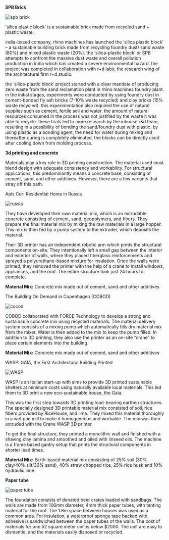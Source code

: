 **SPB Brick**

![spb brick](https://user-images.githubusercontent.com/90487385/135551192-a7325908-4abd-48d1-bd17-3cde88b07ce2.png)

'silica plastic block' is a sustainable brick made from recycled sand + plastic waste.

india-based company, rhino machines has launched the ‘silica plastic block’ – a sustainable building brick made from recycling foundry dust/ sand waste (80%) and mixed plastic waste (20%). the ‘silica-plastic block’ or SPB attempts to confront the massive dust waste and overall pollution production in india which has created a severe environmental hazard. the project was completed in collaboration with r+d labs; the research wing of the architectural firm r+d studio.

the ‘silica-plastic block’ project started with a clear mandate of producing zero waste from the sand reclamation plant in rhino machines foundry plant. in the initial stages, experiments were conducted by using foundry dust in cement-bonded fly ash bricks (7-10% waste recycled) and clay bricks (15% waste recycled). this experimentation also required the use of natural supplies such as cement, fertile soil and water. the amount of natural resources consumed in the process was not justified by the waste it was able to recycle. these trials led to more research by the inhouse r&d team, resulting in a possibility of bonding the sand/foundry dust with plastic. by using plastic as a bonding agent, the need for water during mixing and thereafter curing is completely eliminated. the blocks can be directly used after cooling down from molding process.

**3d printing and concrete**

Materials play a key role in 3D printing construction. The material used must blend design with adequate consistency and workability. For structural applications, this predominantly means a concrete base, consisting of cement, sand, and other additives. However, there are a few variants that stray off this path.

Apis Cor: Residential Home in Russia

![russia](https://user-images.githubusercontent.com/90487385/135551429-8ffe383c-609a-41d1-ac5c-4153a110e6a9.jpg)


They have developed their own material mix, which is an extrudable concrete consisting of cement, sand, geopolymers, and fibers. They prepare the final material mix by mixing the raw materials in a large hopper. This mix is then fed by a pump system to the extruder, which deposits the material.

Their 3D printer has an independent robotic arm which prints the structural components on-site. They intentionally left a small gap between the interior and exterior of walls, where they placed fiberglass reinforcements and sprayed a polyurethane-based mixture for insulation. Once the walls were printed, they removed the printer with the help of a crane to install windows, appliances, and the roof. The entire structure took just 24 hours to complete.

**Material Mix:** Concrete mix made out of cement, sand and other additives

The Building On Demand in Copenhagen (COBOD)

![cocod](https://user-images.githubusercontent.com/90487385/135551548-b8aa5b21-4247-4233-a861-e93f7a1cab8f.jpg)

COBOD collaborated with FORCE Technology to develop a strong and sustainable concrete mix using recycled materials. The material delivery system consists of a mixing pump which automatically fills dry material mix from the mixer. Water is then added to the mix to keep the pump filled. In addition to 3D printing, they also use the printer as an on-site “crane” to place certain elements into the building.

**Material Mix:** Concrete mix made out of cement, sand and other additives

WASP: GAIA, the First Architectural Building Printed

![WASP](https://user-images.githubusercontent.com/90487385/135551729-83472259-3834-4f26-993f-8747534f190c.jpg)


WASP is an Italian start-up with aims to provide 3D printed sustainable shelters at minimum costs using naturally available local materials. This led them to 3D print a new eco-sustainable house, the Gaia.

This was the first step towards 3D printing load-bearing earthen structures. The specially designed 3D printable material mix consisted of soil, rice fibers provided by RiceHouse, and lime. They mixed this material thoroughly in a wet pan mill to make it homogeneous and workable. The mix was then extruded with the Crane WASP 3D printer.

To get the final structure, they printed a monolithic wall and finished with a shaving clay lamina and smoothed and oiled with linseed oils. The machine is a frame based gantry setup that prints the structural components in shorter lead times.

**Material Mix:** Earth-based material mix consisting of 25% soil (30% clay/40% silt/30% sand), 40% straw chopped rice, 25% rice husk and 10% hydraulic lime

**Paper tube**

![paper tube](https://user-images.githubusercontent.com/90487385/135551922-1060257b-01fd-4b5e-8aef-e3d0ab91982e.jpg)

The foundation consists of donated beer crates loaded with sandbags. The walls are made from 106mm diameter, 4mm thick paper tubes, with tenting material for the roof. The 1.8m space between houses was used as a common area. For insulation, a waterproof sponge tape backed with adhesive is sandwiched between the paper tubes of the walls. The cost of materials for one 52 square meter unit is below $2000. The unit are easy to dismantle, and the materials easily disposed or recycled.

